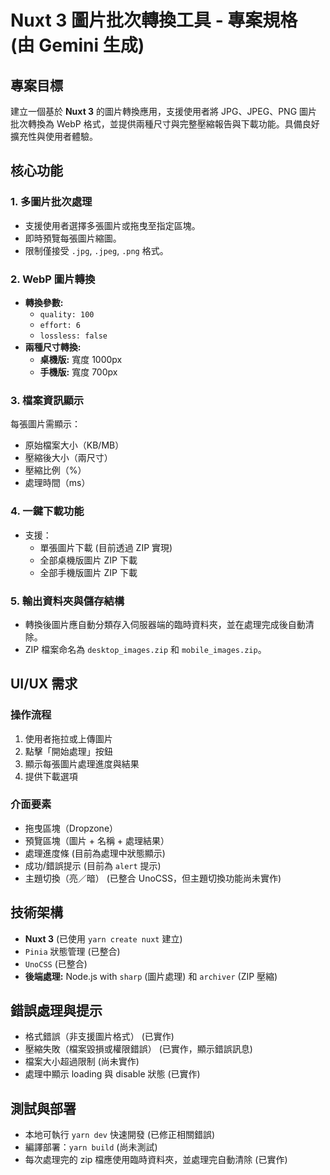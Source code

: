 # Nuxt 3 圖片批次轉換工具 - 專案規格 (由 Gemini 生成)

## 專案目標
建立一個基於 **Nuxt 3** 的圖片轉換應用，支援使用者將 JPG、JPEG、PNG 圖片批次轉換為 WebP 格式，並提供兩種尺寸與完整壓縮報告與下載功能。具備良好擴充性與使用者體驗。

## 核心功能

### 1. 多圖片批次處理
- 支援使用者選擇多張圖片或拖曳至指定區塊。
- 即時預覽每張圖片縮圖。
- 限制僅接受 `.jpg`, `.jpeg`, `.png` 格式。

### 2. WebP 圖片轉換
- **轉換參數:**
    - `quality: 100`
    - `effort: 6`
    - `lossless: false`
- **兩種尺寸轉換:**
    - **桌機版:** 寬度 1000px
    - **手機版:** 寬度 700px

### 3. 檔案資訊顯示
每張圖片需顯示：
- 原始檔案大小（KB/MB）
- 壓縮後大小（兩尺寸）
- 壓縮比例（%）
- 處理時間（ms）

### 4. 一鍵下載功能
- 支援：
    - 單張圖片下載 (目前透過 ZIP 實現)
    - 全部桌機版圖片 ZIP 下載
    - 全部手機版圖片 ZIP 下載

### 5. 輸出資料夾與儲存結構
- 轉換後圖片應自動分類存入伺服器端的臨時資料夾，並在處理完成後自動清除。
- ZIP 檔案命名為 `desktop_images.zip` 和 `mobile_images.zip`。

## UI/UX 需求

### 操作流程
1. 使用者拖拉或上傳圖片
2. 點擊「開始處理」按鈕
3. 顯示每張圖片處理進度與結果
4. 提供下載選項

### 介面要素
- 拖曳區塊（Dropzone）
- 預覽區塊（圖片 + 名稱 + 處理結果）
- 處理進度條 (目前為處理中狀態顯示)
- 成功/錯誤提示 (目前為 `alert` 提示)
- 主題切換（亮／暗） (已整合 UnoCSS，但主題切換功能尚未實作)

## 技術架構
- **Nuxt 3** (已使用 `yarn create nuxt` 建立)
- `Pinia` 狀態管理 (已整合)
- `UnoCSS` (已整合)
- **後端處理:** Node.js with `sharp` (圖片處理) 和 `archiver` (ZIP 壓縮)

## 錯誤處理與提示
- 格式錯誤（非支援圖片格式） (已實作)
- 壓縮失敗（檔案毀損或權限錯誤） (已實作，顯示錯誤訊息)
- 檔案大小超過限制 (尚未實作)
- 處理中顯示 loading 與 disable 狀態 (已實作)

## 測試與部署
- 本地可執行 `yarn dev` 快速開發 (已修正相關錯誤)
- 編譯部署：`yarn build` (尚未測試)
- 每次處理完的 zip 檔應使用臨時資料夾，並處理完自動清除 (已實作)
